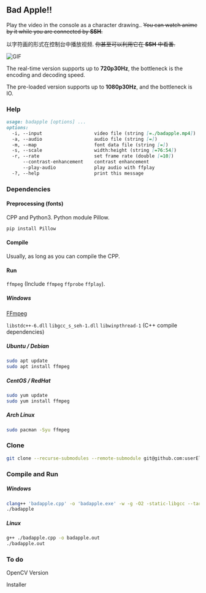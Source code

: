## Bad Apple!!

Play the video in the console as a character drawing..
~~You can watch anime by it while you are connected by **SSH**.~~

以字符画的形式在控制台中播放视频.
~~你甚至可以利用它在 **SSH** 中看番.~~

![GIF](./play.gif)

The real-time version supports up to **720p30Hz**, the bottleneck is the encoding and decoding speed.

The pre-loaded version supports up to **1080p30Hz**, and the bottleneck is IO.


### Help

```markdown
usage: badapple [options] ... 
options:
  -i, --input                   video file (string [=./badapple.mp4])
  -a, --audio                   audio file (string [=])
  -m, --map                     font data file (string [=])
  -s, --scale                   width:height (string [=76:54])       
  -r, --rate                    set frame rate (double [=10])        
      --contrast-enhancement    contrast enhancement
      --play-audio              play audio with ffplay
  -?, --help                    print this message
```


### Dependencies

#### Preprocessing (fonts)

CPP and Python3.
Python module Pillow.

```sh
pip install Pillow
```

#### Compile

Usually, as long as you can compile the CPP.

#### Run

`ffmpeg` (Include `ffmpeg` `ffprobe` `ffplay`).

##### Windows

[FFmpeg](https://github.com/BtbN/FFmpeg-Builds/releases/tag/latest)

`libstdc++-6.dll` `libgcc_s_seh-1.dll` `libwinpthread-1` (C++ compile dependencies)

##### Ubuntu / Debian

```sh
sudo apt update
sudo apt install ffmpeg
```

##### CentOS / RedHat

```sh
sudo yum update
sudo yum install ffmpeg
```

##### Arch Linux

```sh
sudo pacman -Syu ffmpeg
```


### Clone

```sh
git clone --recurse-submodules --remote-submodule git@github.com:userElaina/Bad-Apple.git
```


### Compile and Run

##### Windows

```sh
clang++ 'badapple.cpp' -o 'badapple.exe' -w -g -O2 -static-libgcc --target=x86_64-w64-mingw -std=c++20
./badapple
```

##### Linux

```sh
g++ ./badapple.cpp -o badapple.out
./badapple.out
```

### To do

OpenCV Version

Installer
